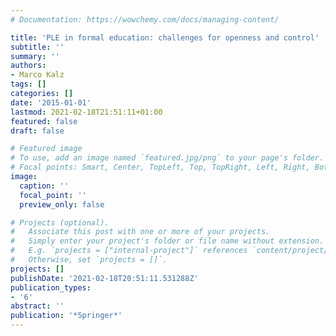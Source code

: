 ```yaml
---
# Documentation: https://wowchemy.com/docs/managing-content/

title: 'PLE in formal education: challenges for openness and control'
subtitle: ''
summary: ''
authors:
- Marco Kalz
tags: []
categories: []
date: '2015-01-01'
lastmod: 2021-02-18T21:51:11+01:00
featured: false
draft: false

# Featured image
# To use, add an image named `featured.jpg/png` to your page's folder.
# Focal points: Smart, Center, TopLeft, Top, TopRight, Left, Right, BottomLeft, Bottom, BottomRight.
image:
  caption: ''
  focal_point: ''
  preview_only: false

# Projects (optional).
#   Associate this post with one or more of your projects.
#   Simply enter your project's folder or file name without extension.
#   E.g. `projects = ["internal-project"]` references `content/project/deep-learning/index.md`.
#   Otherwise, set `projects = []`.
projects: []
publishDate: '2021-02-18T20:51:11.531288Z'
publication_types:
- '6'
abstract: ''
publication: '*Springer*'
---
```

